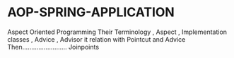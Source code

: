# AOP-SPRING-APPLICATION
Aspect Oriented Programming Their Terminology , Aspect , Implementation classes , Advice , Advisor it relation with Pointcut and Advice Then......................... Joinpoints    

